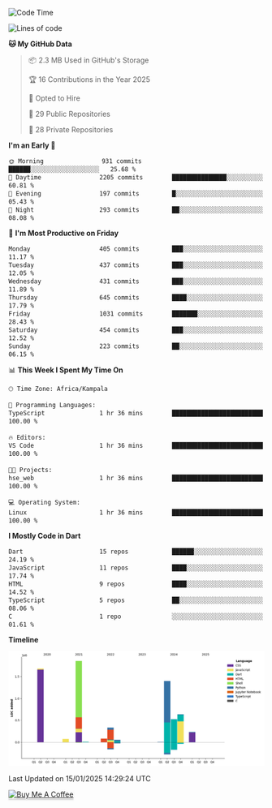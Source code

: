 <!--START_SECTION:waka-->
![Code Time](http://img.shields.io/badge/Code%20Time-942%20hrs%2015%20mins-blue)

![Lines of code](https://img.shields.io/badge/From%20Hello%20World%20I%27ve%20Written-6.9%20million%20lines%20of%20code-blue)

**🐱 My GitHub Data** 

> 📦 2.3 MB Used in GitHub's Storage 
 > 
> 🏆 16 Contributions in the Year 2025
 > 
> 💼 Opted to Hire
 > 
> 📜 29 Public Repositories 
 > 
> 🔑 28 Private Repositories 
 > 
**I'm an Early 🐤** 

```text
🌞 Morning                931 commits         ██████░░░░░░░░░░░░░░░░░░░   25.68 % 
🌆 Daytime                2205 commits        ███████████████░░░░░░░░░░   60.81 % 
🌃 Evening                197 commits         █░░░░░░░░░░░░░░░░░░░░░░░░   05.43 % 
🌙 Night                  293 commits         ██░░░░░░░░░░░░░░░░░░░░░░░   08.08 % 
```
📅 **I'm Most Productive on Friday** 

```text
Monday                   405 commits         ███░░░░░░░░░░░░░░░░░░░░░░   11.17 % 
Tuesday                  437 commits         ███░░░░░░░░░░░░░░░░░░░░░░   12.05 % 
Wednesday                431 commits         ███░░░░░░░░░░░░░░░░░░░░░░   11.89 % 
Thursday                 645 commits         ████░░░░░░░░░░░░░░░░░░░░░   17.79 % 
Friday                   1031 commits        ███████░░░░░░░░░░░░░░░░░░   28.43 % 
Saturday                 454 commits         ███░░░░░░░░░░░░░░░░░░░░░░   12.52 % 
Sunday                   223 commits         ██░░░░░░░░░░░░░░░░░░░░░░░   06.15 % 
```


📊 **This Week I Spent My Time On** 

```text
🕑︎ Time Zone: Africa/Kampala

💬 Programming Languages: 
TypeScript               1 hr 36 mins        █████████████████████████   100.00 % 

🔥 Editors: 
VS Code                  1 hr 36 mins        █████████████████████████   100.00 % 

🐱‍💻 Projects: 
hse_web                  1 hr 36 mins        █████████████████████████   100.00 % 

💻 Operating System: 
Linux                    1 hr 36 mins        █████████████████████████   100.00 % 
```

**I Mostly Code in Dart** 

```text
Dart                     15 repos            ██████░░░░░░░░░░░░░░░░░░░   24.19 % 
JavaScript               11 repos            ████░░░░░░░░░░░░░░░░░░░░░   17.74 % 
HTML                     9 repos             ████░░░░░░░░░░░░░░░░░░░░░   14.52 % 
TypeScript               5 repos             ██░░░░░░░░░░░░░░░░░░░░░░░   08.06 % 
C                        1 repo              ░░░░░░░░░░░░░░░░░░░░░░░░░   01.61 % 
```



**Timeline**

![Lines of Code chart](https://raw.githubusercontent.com/drexhacker/drexhacker/main/assets/bar_graph.png)


 Last Updated on 15/01/2025 14:29:24 UTC
<!--END_SECTION:waka-->

<a href="https://www.buymeacoffee.com/drexsoftorg" target="_blank"><img src="https://www.buymeacoffee.com/assets/img/custom_images/orange_img.png" alt="Buy Me A Coffee" style="height: 41px !important;width: 174px !important;box-shadow: 0px 3px 2px 0px rgba(190, 190, 190, 0.5) !important;-webkit-box-shadow: 0px 3px 2px 0px rgba(190, 190, 190, 0.5) !important;" ></a>


<!---
drexhacker/drexhacker is a ✨ special ✨ repository because its `README.md` (this file) appears on your GitHub profile.
You can click the Preview link to take a look at your changes.
--->
